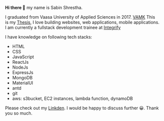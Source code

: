 **Hi there 👋** my name is Sabin Shrestha. 

I graduated from Vaasa University of Applied Sciences in 2017.  <a href="https://www.vamk.fi/en/" target="_blank">VAMK</a>
This is my <a href="https://urn.fi/URN:NBN:fi:amk-2017102316251" target="_blank">Thesis</a>,    I love building websites, web applications, mobile applications. I am currently a fullstack development trainee at <a href="https://www.integrify.io/" target="_blank">Integrify</a>

I have knowledge on following tech stacks:
- HTML
- CSS
- JavaScript
- ReactJs
- NodeJs
- ExpressJs
- MongoDB
- MaterialUI
- antd
- git
- aws: s3bucket, EC2 instances, lambda function, dynamoDB



Please check out my  <a href="https://www.linkedin.com/in/sabin-shrestha-02/" target="_blank">Linkden</a>. I would be happy to discuss further 😀. Thank you so much.
